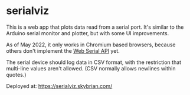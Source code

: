 # serialviz

This is a web app that plots data read from a serial port. It's similar to the Arduino serial monitor and plotter, but with some UI improvements.

As of May 2022, it only works in Chromium based browsers, because others don't implement the
[Web Serial API](https://developer.mozilla.org/en-US/docs/Web/API/Web_Serial_API) yet.

The serial device should log data in CSV format, with the restriction that multi-line values aren't allowed. (CSV normally allows newlines within quotes.)

Deployed at: https://serialviz.skybrian.com/
